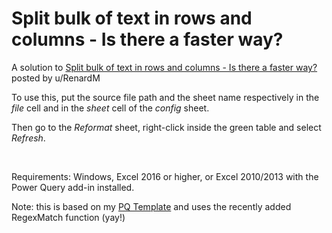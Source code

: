 # Split bulk of text in rows and columns - Is there a faster way?

A solution to [Split bulk of text in rows and columns - Is there a faster way?](https://www.reddit.com/r/excel/comments/f9ej2n/split_bulk_of_text_in_rows_and_columns_is_there_a/) posted by u/RenardM

To use this, put the source file path and the sheet name respectively in the *file* cell and in the *sheet* cell of the *config* sheet. 

Then go to the *Reformat* sheet, right-click inside the green table and select *Refresh*.

&nbsp;

Requirements: Windows, Excel 2016 or higher, or Excel 2010/2013 with the Power Query add-in installed.

Note: this is based on my [PQ Template](https://github.com/tirlibibi17/excel-pq/tree/master/PQ%20Template) and uses the recently added RegexMatch function (yay!)